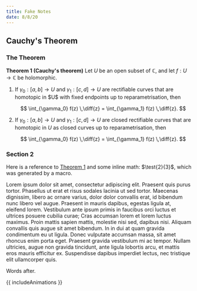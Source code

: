 ```yaml
---
title: Fake Notes
date: 8/8/20
---
```


## Cauchy's Theorem

### The Theorem

<div id="theorem-1" class="theorem">

**Theorem 1 (Cauchy's theorem)** Let $U$ be an open subset of $\mathbb{C}$, and let $f: U \to \mathbb{C}$ be holomorphic.

1.  If $\gamma_0: [a, b] \to U$ and $\gamma_1: [c, d] \to U$ are rectifiable curves that are homotopic in $U\$ with fixed endpoints up to reparametrisation, then

    $$
    \int_{\gamma_0} f(z) \,\diff{z}
        = \int_{\gamma_1} f(z) \,\diff{z}.
    $$

2.  If $\gamma_0: [a, b] \to U$ and $\gamma_1: [c, d] \to U$ are closed rectifiable curves that are homotopic in $U$ as closed curves up to reparametrisation, then

    $$
    \int_{\gamma_0} f(z) \,\diff{z}
        = \int_{\gamma_1} f(z) \,\diff{z}.
    $$

</div>

### Section 2

Here is a reference to [Theorem 1](#theorem-1) and some inline math: $\test{2}{3}$, which was generated by a macro.

Lorem ipsum dolor sit amet, consectetur adipiscing elit. Praesent quis purus tortor. Phasellus ut erat et risus sodales lacinia ut sed tortor. Maecenas dignissim, libero ac ornare varius, dolor dolor convallis erat, id bibendum nunc libero vel augue. Praesent in mauris dapibus, egestas ligula at, eleifend lorem. Vestibulum ante ipsum primis in faucibus orci luctus et ultrices posuere cubilia curae; Cras accumsan lorem et lorem luctus maximus. Proin mattis sapien mattis, molestie nisi sed, dapibus nisi. Aliquam convallis quis augue sit amet bibendum. In in dui at quam gravida condimentum eu ut ligula. Donec vulputate accumsan massa, sit amet rhoncus enim porta eget. Praesent gravida vestibulum mi ac tempor. Nullam ultricies, augue non gravida tincidunt, ante ligula lobortis arcu, et mattis eros mauris efficitur ex. Suspendisse dapibus imperdiet lectus, nec tristique elit ullamcorper quis.

<div id="animation-1" class="p5-container"></div>

Words after.

{{ includeAnimations }}
